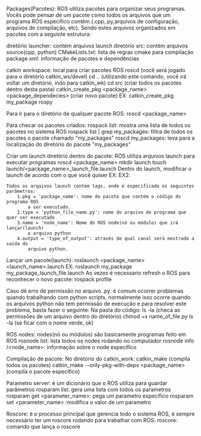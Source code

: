 Packages(Pacotes): ROS utiliza pacotes para organizar seus programas. Vocês pode pensar
de um pacote como todos os arquivos que um programa ROS específico contém.(.cpp,.py,arquivos
de configuração, arquivos de compilação, etc). Sendo estes arquivos organizados em pacotes
com a seguinte estrutura:

diretório launcher: contém arquivos launch
diretório src: contém arquivos source(cpp, python)
CMakeLists.txt: lista de regras cmake para compilação
package.xml: informação de pacotes e dependências

catkin workspace: local para criar pacotes ROS
	roscd (você será jogado para o diretório catkin_ws/devel)
	cd .. (utilizando este comando, você irá voltar um diretório, indo para catkin_wk)
	cd src (criar todos os pacotes dentro desta pasta)
	catkin_create_pkg <package_name> <package_dependecies> (criar novo pacote)
	EX: catkin_create_pkg my_package rospy

Para ir para o diretório de qualquer pacote ROS:
	roscd <package_name>

Para checar os pacotes criados:
	rospack list: mostra uma lista de todos os pacotes no sistema ROS
	rospack list | grep my_packages: filtra de todos os pacotes o pacote chamado "my_packages"
	roscd my_packages: leva para a localização do diretório do pacote "my_packages"

Criar um launch diretório dentro do pacote:  ROS utiliza arquivos launch para executar programas
	roscd <package_name>
	mkdir launch
	touch launch/<package_name>_launch_file.launch
	Dentro do launch, modificar o launch de acordo com o que você quiser
	EX: <launch>
  		<!-- turtlebot_teleop_key already has its own built in velocity smoother -->
  		<node pkg="turtlebot_teleop" type="turtlebot_teleop_key.py" name="turtlebot_teleop_keyboard"  output="screen">
    			<param name="scale_linear" value="0.5" type="double"/>
    			<param name="scale_angular" value="1.5" type="double"/>
    			<remap from="turtlebot_teleop_keyboard/cmd_vel" to="/cmd_vel"/>   <!-- cmd_vel_mux/input/teleop"/-->
 		 </node>
		</launch>
	EX2: <launch>
    		<!-- My Package launch file -->
    		<node pkg="my_package" type="simple.py" name="ObiWan"  output="screen">
    		</node>
	      </launch>
	
	Todos os arquivos launch contém tags, onde é especificado os seguintes parâmetros:
		1.pkg = 'package_name': nome do pacote que contém o código do programa ROS
			a ser executado.
		2.type = 'python_file_name.py': nome do arquivo de programa que quer ser executado
		3.name = 'node_name': Nome do ROS node(nó ou módulo) que irá lançar(launch)
			o arquivo python
		4.output = 'type_of_output': através de qual canal será mostrado a saída do 
			arquivo python.

Lançar um pacote(launch):
	roslaunch <package_name> <launch_name>.launch
	EX: roslaunch my_package my_package_launch_file.launch
	As vezes é necessario refresh o ROS para reconhecer o novo pacote:
	rospack profile

Caso dê erro de permissão no arquivo .py: é comum ocorrer problemas quando trabalhando com python
scripts, normalmente isso ocorre quando os arquivos python não tem permissão de execução e
para resolver este problema, basta fazer o seguinte:
	Na pasta do código:
	ls -la (checa as permissões de um arquivo dentro do diretório)
	chmod +x name_of_file.py
	ls -la (se ficar com o nome verde, ok)

ROS nodes: nodes(nó ou módulos) são basicamente programas feito em ROS
	rosnode list: lista todos os nodes rodando no computador
	rosnode info /<node_name>: informação sobre o node específico

Compilação de pacote:
	No diretório do catkin_work:
	catkin_make (compila todos os pacotes)
	catkin_make --only-pkg-with-deps <package_name> (compila o pacote específico)

Parametro server: é um dicionário que o ROS utiliza para guardar parâmetros
	rosparam list: gera uma lista com todos os parametros
	rosparam get <parameter_name>: pega um parametro especifico
	rosparam set <parameter_name> <value>:modifica o valor de um parametro

Roscore: é o processo principal que gerencia todo o sistema ROS, é sempre necessário ter 
um roscore rodando para trabalhar com ROS:
	roscore: comando que lança o roscore 
